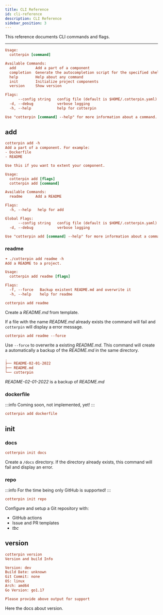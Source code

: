 ```yaml
---
title: CLI Reference
id: cli-reference
description: CLI Reference
sidebar_position: 3
---
```


This reference documents CLI commands and flags.

---

```ini
Usage:
  cotterpin [command]

Available Commands:
  add         Add a part of a component
  completion  Generate the autocompletion script for the specified shell
  help        Help about any command
  init        Initialize project components
  version     Show version

Flags:
      --config string   config file (default is $HOME/.cotterpin.yaml)
  -d, --debug           verbose logging
  -h, --help            help for cotterpin

Use "cotterpin [command] --help" for more information about a command.
```

## add

```ini
cotterpin add -h
Add a part of a component. For example:
- Dockerfile
- README

Use this if you want to extent your component.

Usage:
  cotterpin add [flags]
  cotterpin add [command]

Available Commands:
  readme      Add a README

Flags:
  -h, --help   help for add

Global Flags:
      --config string   config file (default is $HOME/.cotterpin.yaml)
  -d, --debug           verbose logging

Use "cotterpin add [command] --help" for more information about a command.
```

### readme

```ini
➜ ./cotterpin add readme -h
Add a README to a project.

Usage:
  cotterpin add readme [flags]

Flags:
  -f, --force   Backup existent README.md and overwrite it
  -h, --help    help for readme
```

```ini
cotterpin add readme
```

Create a *README.md* from template.

If a file with the name *README.md* already exists the command will fail and `cotterpin`
will display a error message.

```ini
cotterpin add readme --force
```

Use `--force` to overwrite a existing *README.md*.
This command will create a automatically a backup of the *README.md* in the same
directory.

```ini
.
├── README-02-01-2022
├── README.md
└── cotterpin
```

*README-02-01-2022* is a backup of *README.md*

### dockerfile

:::info
Coming soon, not implemented, yet!
:::

```ini
cotterpin add dockerfile
```

## init

### docs

```ini
cotterpin init docs
```

Create a `/docs` directory.
If the directory already exists, this command will fail and display an error.

### repo

:::info
For the time being only GitHub is supported!
:::

```ini
cotterpin init repo
```

Configure and setup a Git repository with:

- GitHub actions
- Issue and PR templates
- *tbc*

## version

```ini
cotterpin version
Version and build Info

Version: dev
Build Date: unknown
Git Commit: none
OS: linux
Arch: amd64
Go Version: go1.17

Please provide above output for support
```

Here the docs about version.
